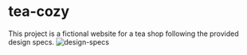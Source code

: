 # tea-cozy
This project is a fictional website for a tea shop following the provided design specs.
![design-specs](https://github.com/cukimonkey/tea-cozy/assets/6444735/67d0a9ec-bb0e-4699-b32d-a572b97cb68b)
